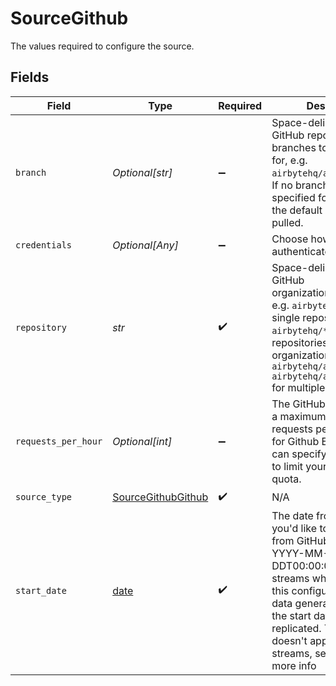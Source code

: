 # SourceGithub

The values required to configure the source.


## Fields

| Field                                                                                                                                                                                                                                                                                                                                                        | Type                                                                                                                                                                                                                                                                                                                                                         | Required                                                                                                                                                                                                                                                                                                                                                     | Description                                                                                                                                                                                                                                                                                                                                                  | Example                                                                                                                                                                                                                                                                                                                                                      |
| ------------------------------------------------------------------------------------------------------------------------------------------------------------------------------------------------------------------------------------------------------------------------------------------------------------------------------------------------------------ | ------------------------------------------------------------------------------------------------------------------------------------------------------------------------------------------------------------------------------------------------------------------------------------------------------------------------------------------------------------ | ------------------------------------------------------------------------------------------------------------------------------------------------------------------------------------------------------------------------------------------------------------------------------------------------------------------------------------------------------------ | ------------------------------------------------------------------------------------------------------------------------------------------------------------------------------------------------------------------------------------------------------------------------------------------------------------------------------------------------------------ | ------------------------------------------------------------------------------------------------------------------------------------------------------------------------------------------------------------------------------------------------------------------------------------------------------------------------------------------------------------ |
| `branch`                                                                                                                                                                                                                                                                                                                                                     | *Optional[str]*                                                                                                                                                                                                                                                                                                                                              | :heavy_minus_sign:                                                                                                                                                                                                                                                                                                                                           | Space-delimited list of GitHub repository branches to pull commits for, e.g. `airbytehq/airbyte/master`. If no branches are specified for a repository, the default branch will be pulled.                                                                                                                                                                   | airbytehq/airbyte/master airbytehq/airbyte/my-branch                                                                                                                                                                                                                                                                                                         |
| `credentials`                                                                                                                                                                                                                                                                                                                                                | *Optional[Any]*                                                                                                                                                                                                                                                                                                                                              | :heavy_minus_sign:                                                                                                                                                                                                                                                                                                                                           | Choose how to authenticate to GitHub                                                                                                                                                                                                                                                                                                                         |                                                                                                                                                                                                                                                                                                                                                              |
| `repository`                                                                                                                                                                                                                                                                                                                                                 | *str*                                                                                                                                                                                                                                                                                                                                                        | :heavy_check_mark:                                                                                                                                                                                                                                                                                                                                           | Space-delimited list of GitHub organizations/repositories, e.g. `airbytehq/airbyte` for single repository, `airbytehq/*` for get all repositories from organization and `airbytehq/airbyte airbytehq/another-repo` for multiple repositories.                                                                                                                | airbytehq/airbyte airbytehq/another-repo                                                                                                                                                                                                                                                                                                                     |
| `requests_per_hour`                                                                                                                                                                                                                                                                                                                                          | *Optional[int]*                                                                                                                                                                                                                                                                                                                                              | :heavy_minus_sign:                                                                                                                                                                                                                                                                                                                                           | The GitHub API allows for a maximum of 5000 requests per hour (15000 for Github Enterprise). You can specify a lower value to limit your use of the API quota.                                                                                                                                                                                               |                                                                                                                                                                                                                                                                                                                                                              |
| `source_type`                                                                                                                                                                                                                                                                                                                                                | [SourceGithubGithub](../../models/shared/sourcegithubgithub.md)                                                                                                                                                                                                                                                                                              | :heavy_check_mark:                                                                                                                                                                                                                                                                                                                                           | N/A                                                                                                                                                                                                                                                                                                                                                          |                                                                                                                                                                                                                                                                                                                                                              |
| `start_date`                                                                                                                                                                                                                                                                                                                                                 | [date](https://docs.python.org/3/library/datetime.html#date-objects)                                                                                                                                                                                                                                                                                         | :heavy_check_mark:                                                                                                                                                                                                                                                                                                                                           | The date from which you'd like to replicate data from GitHub in the format YYYY-MM-DDT00:00:00Z. For the streams which support this configuration, only data generated on or after the start date will be replicated. This field doesn't apply to all streams, see the <a href="https://docs.airbyte.com/integrations/sources/github">docs</a> for more info | 2021-03-01T00:00:00Z                                                                                                                                                                                                                                                                                                                                         |
